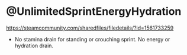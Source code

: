 # @UnlimitedSprintEnergyHydration
https://steamcommunity.com/sharedfiles/filedetails/?id=1561733259

- No stamina drain for standing or crouching sprint. No energy or hydration drain.